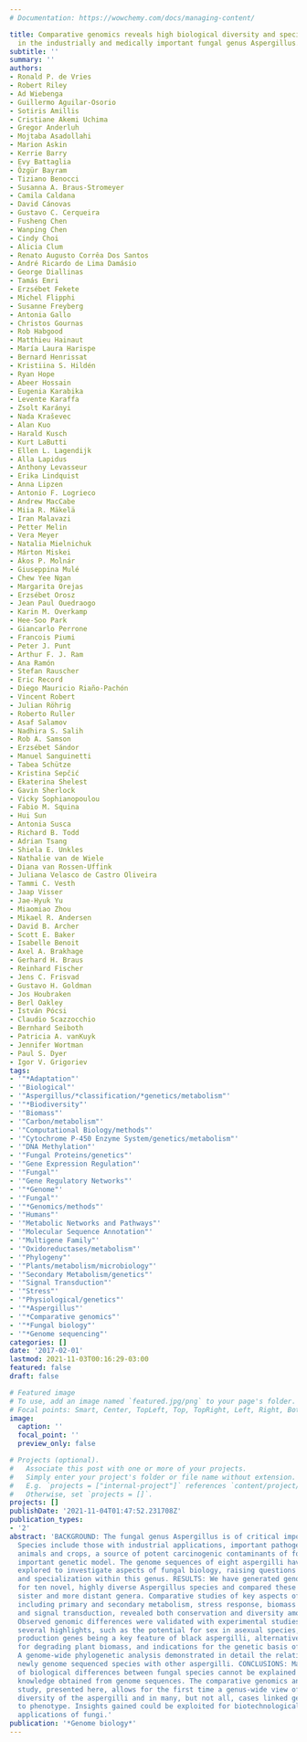```yaml
---
# Documentation: https://wowchemy.com/docs/managing-content/

title: Comparative genomics reveals high biological diversity and specific adaptations
  in the industrially and medically important fungal genus Aspergillus.
subtitle: ''
summary: ''
authors:
- Ronald P. de Vries
- Robert Riley
- Ad Wiebenga
- Guillermo Aguilar-Osorio
- Sotiris Amillis
- Cristiane Akemi Uchima
- Gregor Anderluh
- Mojtaba Asadollahi
- Marion Askin
- Kerrie Barry
- Evy Battaglia
- Özgür Bayram
- Tiziano Benocci
- Susanna A. Braus-Stromeyer
- Camila Caldana
- David Cánovas
- Gustavo C. Cerqueira
- Fusheng Chen
- Wanping Chen
- Cindy Choi
- Alicia Clum
- Renato Augusto Corrêa Dos Santos
- André Ricardo de Lima Damásio
- George Diallinas
- Tamás Emri
- Erzsébet Fekete
- Michel Flipphi
- Susanne Freyberg
- Antonia Gallo
- Christos Gournas
- Rob Habgood
- Matthieu Hainaut
- María Laura Harispe
- Bernard Henrissat
- Kristiina S. Hildén
- Ryan Hope
- Abeer Hossain
- Eugenia Karabika
- Levente Karaffa
- Zsolt Karányi
- Nada Kraševec
- Alan Kuo
- Harald Kusch
- Kurt LaButti
- Ellen L. Lagendijk
- Alla Lapidus
- Anthony Levasseur
- Erika Lindquist
- Anna Lipzen
- Antonio F. Logrieco
- Andrew MacCabe
- Miia R. Mäkelä
- Iran Malavazi
- Petter Melin
- Vera Meyer
- Natalia Mielnichuk
- Márton Miskei
- Ákos P. Molnár
- Giuseppina Mulé
- Chew Yee Ngan
- Margarita Orejas
- Erzsébet Orosz
- Jean Paul Ouedraogo
- Karin M. Overkamp
- Hee-Soo Park
- Giancarlo Perrone
- Francois Piumi
- Peter J. Punt
- Arthur F. J. Ram
- Ana Ramón
- Stefan Rauscher
- Eric Record
- Diego Mauricio Riaño-Pachón
- Vincent Robert
- Julian Röhrig
- Roberto Ruller
- Asaf Salamov
- Nadhira S. Salih
- Rob A. Samson
- Erzsébet Sándor
- Manuel Sanguinetti
- Tabea Schütze
- Kristina Sepčić
- Ekaterina Shelest
- Gavin Sherlock
- Vicky Sophianopoulou
- Fabio M. Squina
- Hui Sun
- Antonia Susca
- Richard B. Todd
- Adrian Tsang
- Shiela E. Unkles
- Nathalie van de Wiele
- Diana van Rossen-Uffink
- Juliana Velasco de Castro Oliveira
- Tammi C. Vesth
- Jaap Visser
- Jae-Hyuk Yu
- Miaomiao Zhou
- Mikael R. Andersen
- David B. Archer
- Scott E. Baker
- Isabelle Benoit
- Axel A. Brakhage
- Gerhard H. Braus
- Reinhard Fischer
- Jens C. Frisvad
- Gustavo H. Goldman
- Jos Houbraken
- Berl Oakley
- István Pócsi
- Claudio Scazzocchio
- Bernhard Seiboth
- Patricia A. vanKuyk
- Jennifer Wortman
- Paul S. Dyer
- Igor V. Grigoriev
tags:
- '"*Adaptation"'
- '"Biological"'
- '"Aspergillus/*classification/*genetics/metabolism"'
- '"*Biodiversity"'
- '"Biomass"'
- '"Carbon/metabolism"'
- '"Computational Biology/methods"'
- '"Cytochrome P-450 Enzyme System/genetics/metabolism"'
- '"DNA Methylation"'
- '"Fungal Proteins/genetics"'
- '"Gene Expression Regulation"'
- '"Fungal"'
- '"Gene Regulatory Networks"'
- '"*Genome"'
- '"Fungal"'
- '"*Genomics/methods"'
- '"Humans"'
- '"Metabolic Networks and Pathways"'
- '"Molecular Sequence Annotation"'
- '"Multigene Family"'
- '"Oxidoreductases/metabolism"'
- '"Phylogeny"'
- '"Plants/metabolism/microbiology"'
- '"Secondary Metabolism/genetics"'
- '"Signal Transduction"'
- '"Stress"'
- '"Physiological/genetics"'
- '"*Aspergillus"'
- '"*Comparative genomics"'
- '"*Fungal biology"'
- '"*Genome sequencing"'
categories: []
date: '2017-02-01'
lastmod: 2021-11-03T00:16:29-03:00
featured: false
draft: false

# Featured image
# To use, add an image named `featured.jpg/png` to your page's folder.
# Focal points: Smart, Center, TopLeft, Top, TopRight, Left, Right, BottomLeft, Bottom, BottomRight.
image:
  caption: ''
  focal_point: ''
  preview_only: false

# Projects (optional).
#   Associate this post with one or more of your projects.
#   Simply enter your project's folder or file name without extension.
#   E.g. `projects = ["internal-project"]` references `content/project/deep-learning/index.md`.
#   Otherwise, set `projects = []`.
projects: []
publishDate: '2021-11-04T01:47:52.231708Z'
publication_types:
- '2'
abstract: 'BACKGROUND: The fungal genus Aspergillus is of critical importance to humankind.
  Species include those with industrial applications, important pathogens of humans,
  animals and crops, a source of potent carcinogenic contaminants of food, and an
  important genetic model. The genome sequences of eight aspergilli have already been
  explored to investigate aspects of fungal biology, raising questions about evolution
  and specialization within this genus. RESULTS: We have generated genome sequences
  for ten novel, highly diverse Aspergillus species and compared these in detail to
  sister and more distant genera. Comparative studies of key aspects of fungal biology,
  including primary and secondary metabolism, stress response, biomass degradation,
  and signal transduction, revealed both conservation and diversity among the species.
  Observed genomic differences were validated with experimental studies. This revealed
  several highlights, such as the potential for sex in asexual species, organic acid
  production genes being a key feature of black aspergilli, alternative approaches
  for degrading plant biomass, and indications for the genetic basis of stress response.
  A genome-wide phylogenetic analysis demonstrated in detail the relationship of the
  newly genome sequenced species with other aspergilli. CONCLUSIONS: Many aspects
  of biological differences between fungal species cannot be explained by current
  knowledge obtained from genome sequences. The comparative genomics and experimental
  study, presented here, allows for the first time a genus-wide view of the biological
  diversity of the aspergilli and in many, but not all, cases linked genome differences
  to phenotype. Insights gained could be exploited for biotechnological and medical
  applications of fungi.'
publication: '*Genome biology*'
---
```

